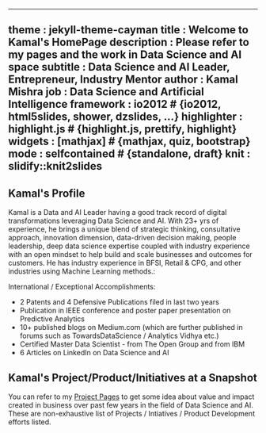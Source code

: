 
---
theme       : jekyll-theme-cayman
title       : Welcome to Kamal's HomePage
description : Please refer to my pages and the work in Data Science and AI space
subtitle    : Data Science and AI Leader, Entrepreneur, Industry Mentor
author      : Kamal Mishra
job         : Data Science and Artificial Intelligence
framework   : io2012        # {io2012, html5slides, shower, dzslides, ...}
highlighter : highlight.js  # {highlight.js, prettify, highlight}
widgets     : [mathjax]            # {mathjax, quiz, bootstrap}
mode        : selfcontained # {standalone, draft}
knit        : slidify::knit2slides
---

## Kamal's  Profile

Kamal is a Data and AI Leader having a good track record of digital transformations leveraging Data Science and AI. With 23+ yrs of experience, he brings a unique blend of strategic thinking, consultative approach, innovation dimension, data-driven decision making, people leadership, deep data science expertise coupled with industry experience with an open mindset to help build and scale businesses and outcomes for customers. He has industry experience in BFSI, Retail & CPG, and other industries using Machine Learning methods.:

International / Exceptional Accomplishments:
* 2 Patents and 4 Defensive Publications filed in last two years
* Publication in IEEE conference and poster paper presentation on Predictive Analytics
* 10+ published blogs on Medium.com (which are further published in forums such as TowardsDataScience / Analytics Vidhya etc.)
* Certified Master Data Scientist - from The Open Group and from IBM
* 6 Articles on LinkedIn on Data Science and AI


## Kamal's Project/Product/Initiatives at a Snapshot

You can refer to my [Project Pages](https://github.com/kkm24132/Products_Projects_Initiatives) to get some idea about value and impact created in business over past few years in the field of Data Science and AI. These are non-exhaustive list of Projects / Intiatives / Product Development efforts listed.







